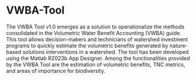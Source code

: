 # VWBA-Tool
The VWBA Tool v1.0 emerges as a solution to operationalize the methods consolidated in the Volumetric Water Benefit Accounting (VWBA) guide. This tool allows decision-makers and technicians of watershed investment programs to quickly estimate the volumetric benefits generated by nature-based solutions interventions in a watershed. The tool has been developed using the Matlab R2023b App Designer. Among the functionalities provided by the VWBA Tool are the estimation of volumetric benefits, TNC metrics, and areas of importance for biodiversity.

